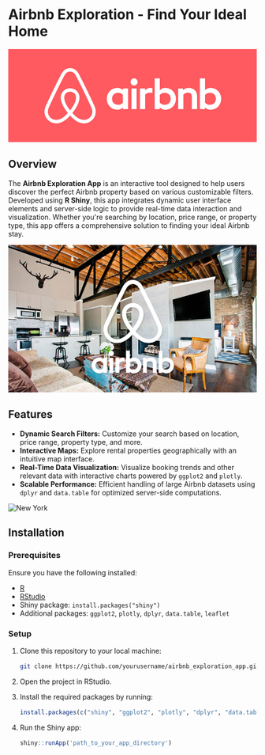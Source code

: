 
# Airbnb Exploration - Find Your Ideal Home

![Airbnb Logo](./airbnb_logo.jpg)

## Overview

The **Airbnb Exploration App** is an interactive tool designed to help users discover the perfect Airbnb property based on various customizable filters. Developed using **R Shiny**, this app integrates dynamic user interface elements and server-side logic to provide real-time data interaction and visualization. Whether you're searching by location, price range, or property type, this app offers a comprehensive solution to finding your ideal Airbnb stay.

![Airbnb Exploration](./airbnb_guide.jpg)

## Features

- **Dynamic Search Filters:** Customize your search based on location, price range, property type, and more.
- **Interactive Maps:** Explore rental properties geographically with an intuitive map interface.
- **Real-Time Data Visualization:** Visualize booking trends and other relevant data with interactive charts powered by `ggplot2` and `plotly`.
- **Scalable Performance:** Efficient handling of large Airbnb datasets using `dplyr` and `data.table` for optimized server-side computations.
  
![New York](./new_york2.jpg)

## Installation

### Prerequisites

Ensure you have the following installed:

- [R](https://cran.r-project.org/)
- [RStudio](https://rstudio.com/)
- Shiny package: `install.packages("shiny")`
- Additional packages: `ggplot2`, `plotly`, `dplyr`, `data.table`, `leaflet`

### Setup

1. Clone this repository to your local machine:
   ```bash
   git clone https://github.com/yourusername/airbnb_exploration_app.git
   ```
2. Open the project in RStudio.

3. Install the required packages by running:
   ```r
   install.packages(c("shiny", "ggplot2", "plotly", "dplyr", "data.table", "leaflet"))
   ```

4. Run the Shiny app:
   ```r
   shiny::runApp('path_to_your_app_directory')
   ```



